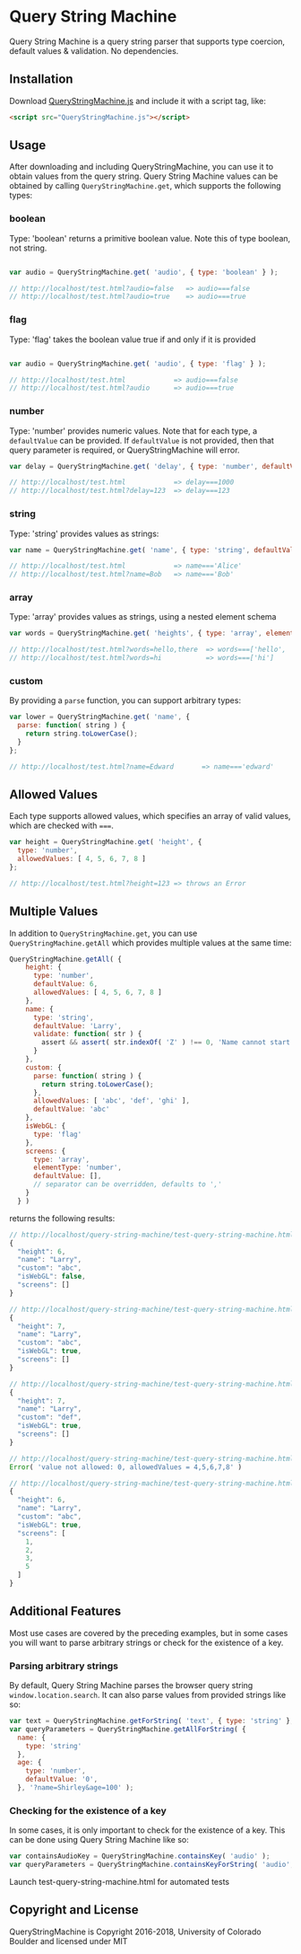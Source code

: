 # Query String Machine

Query String Machine is a query string parser that supports type coercion, default values & validation. No dependencies.

## Installation

Download [QueryStringMachine.js](blob/main/LICENSE) and include it with a script tag, like:

```html
<script src="QueryStringMachine.js"></script>
```

## Usage

After downloading and including QueryStringMachine, you can use it to obtain values from the query string. Query String
Machine values can be obtained by calling `QueryStringMachine.get`, which supports the following types:

### boolean

Type: 'boolean' returns a primitive boolean value. Note this of type boolean, not string.

```js

var audio = QueryStringMachine.get( 'audio', { type: 'boolean' } );

// http://localhost/test.html?audio=false   => audio===false
// http://localhost/test.html?audio=true    => audio===true
```

### flag

Type: 'flag' takes the boolean value true if and only if it is provided

```js

var audio = QueryStringMachine.get( 'audio', { type: 'flag' } );

// http://localhost/test.html            => audio===false
// http://localhost/test.html?audio      => audio===true
```

### number

Type: 'number' provides numeric values. Note that for each type, a `defaultValue` can be provided. If `defaultValue` is
not provided, then that query parameter is required, or QueryStringMachine will error.

```js
var delay = QueryStringMachine.get( 'delay', { type: 'number', defaultValue: 1000 }};

// http://localhost/test.html            => delay===1000
// http://localhost/test.html?delay=123  => delay===123
```

### string

Type: 'string' provides values as strings:

```js
var name = QueryStringMachine.get( 'name', { type: 'string', defaultValue: 'Alice' }};

// http://localhost/test.html            => name==='Alice'
// http://localhost/test.html?name=Bob   => name==='Bob'
```

### array

Type: 'array' provides values as strings, using a nested element schema

```js
var words = QueryStringMachine.get( 'heights', { type: 'array', elementSchema: { type: 'string' } } };

// http://localhost/test.html?words=hello,there  => words===['hello', 'there']
// http://localhost/test.html?words=hi           => words===['hi']
```

### custom

By providing a `parse` function, you can support arbitrary types:

```js
var lower = QueryStringMachine.get( 'name', {
  parse: function( string ) {
    return string.toLowerCase();
  }
};

// http://localhost/test.html?name=Edward       => name==='edward'
```

## Allowed Values

Each type supports allowed values, which specifies an array of valid values, which are checked with `===`.

```js
var height = QueryStringMachine.get( 'height', {
  type: 'number',
  allowedValues: [ 4, 5, 6, 7, 8 ]
};

// http://localhost/test.html?height=123 => throws an Error
```

## Multiple Values

In addition to `QueryStringMachine.get`, you can use `QueryStringMachine.getAll` which provides multiple values at the
same time:

```js
QueryStringMachine.getAll( {
    height: {
      type: 'number',
      defaultValue: 6,
      allowedValues: [ 4, 5, 6, 7, 8 ]
    },
    name: {
      type: 'string',
      defaultValue: 'Larry',
      validate: function( str ) {
        assert && assert( str.indexOf( 'Z' ) !== 0, 'Name cannot start with Z: ' + str );
      }
    },
    custom: {
      parse: function( string ) {
        return string.toLowerCase();
      },
      allowedValues: [ 'abc', 'def', 'ghi' ],
      defaultValue: 'abc'
    },
    isWebGL: {
      type: 'flag'
    },
    screens: {
      type: 'array',
      elementType: 'number',
      defaultValue: [],
      // separator can be overridden, defaults to ','
    }
  } )
```

returns the following results:

```js
// http://localhost/query-string-machine/test-query-string-machine.html
{
  "height": 6,
  "name": "Larry",
  "custom": "abc",
  "isWebGL": false,
  "screens": []
}

// http://localhost/query-string-machine/test-query-string-machine.html?height=7&isWebGL&wisdom=123
{
  "height": 7,
  "name": "Larry",
  "custom": "abc",
  "isWebGL": true,
  "screens": []
}

// http://localhost/query-string-machine/test-query-string-machine.html?height=7&isWebGL&wisdom=123&custom=DEF
{
  "height": 7,
  "name": "Larry",
  "custom": "def",
  "isWebGL": true,
  "screens": []
}

// http://localhost/query-string-machine/test-query-string-machine.html?height=0
Error( 'value not allowed: 0, allowedValues = 4,5,6,7,8' )

// http://localhost/query-string-machine/test-query-string-machine.html?isWebGL&screens=1,2,3,5
{
  "height": 6,
  "name": "Larry",
  "custom": "abc",
  "isWebGL": true,
  "screens": [
    1,
    2,
    3,
    5
  ]
}
```

## Additional Features

Most use cases are covered by the preceding examples, but in some cases you will want to parse arbitrary strings or
check for the existence of a key.

### Parsing arbitrary strings

By default, Query String Machine parses the browser query string `window.location.search`. It can also parse values from
provided strings like so:

```js
var text = QueryStringMachine.getForString( 'text', { type: 'string' }, '?text=hello' );
var queryParameters = QueryStringMachine.getAllForString( {
  name: {
    type: 'string'
  },
  age: {
    type: 'number',
    defaultValue: '0',
  }, '?name=Shirley&age=100' );
```

### Checking for the existence of a key

In some cases, it is only important to check for the existence of a key. This can be done using Query String Machine
like so:

```js
var containsAudioKey = QueryStringMachine.containsKey( 'audio' );
var queryParameters = QueryStringMachine.containsKeyForString( 'audio', '?mute' );
```

Launch test-query-string-machine.html for automated tests

## Copyright and License

QueryStringMachine is Copyright 2016-2018, University of Colorado Boulder and licensed under MIT